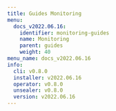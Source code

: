 ```yaml
---
title: Guides Monitoring
menu:
  docs_v2022.06.16:
    identifier: monitoring-guides
    name: Monitoring
    parent: guides
    weight: 40
menu_name: docs_v2022.06.16
info:
  cli: v0.8.0
  installer: v2022.06.16
  operator: v0.8.0
  unsealer: v0.8.0
  version: v2022.06.16
---
```


